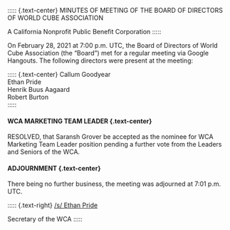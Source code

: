 ::::: {.text-center}
MINUTES OF MEETING OF THE BOARD OF DIRECTORS OF WORLD CUBE ASSOCIATION

A California Nonprofit Public Benefit Corporation
:::::

On February 28, 2021 at 7:00 p.m. UTC, the Board of Directors of World Cube Association (the “Board”) met for a regular meeting via Google Hangouts. The following directors were present at the meeting:

::::: {.text-center}
Callum Goodyear <br>
Ethan Pride <br>
Henrik Buus Aagaard <br>
Robert Burton <br>
:::::


#### WCA MARKETING TEAM LEADER {.text-center}

RESOLVED, that Saransh Grover be accepted as the nominee for WCA Marketing Team Leader position pending a further vote from the Leaders and Seniors of the WCA.

#### ADJOURNMENT {.text-center}

There being no further business, the meeting was adjourned at 7:01 p.m. UTC.

::::: {.text-right}
<u>/s/ Ethan Pride</u>

Secretary of the WCA
:::::
